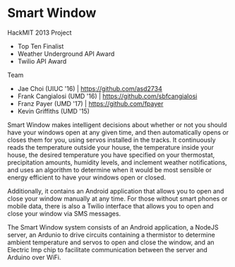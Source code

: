 Smart Window
====================

HackMIT 2013 Project
- Top Ten Finalist
- Weather Underground API Award
- Twilio API Award

Team 
- Jae Choi (UIUC '16) |  https://github.com/asd2734
- Frank Cangialosi (UMD '16) | https://github.com/sbfcangialosi
- Franz Payer (UMD '17) | https://github.com/fpayer
- Kevin Griffiths (UMD '15)

Smart Window makes intelligent decisions about whether or not you should have your windows open at any given time, and then automatically opens or closes them for you, using servos installed in the tracks. It continuously reads the temperature outside your house, the temperature inside your house, the desired temperature you have specified on your thermostat, precipitation amounts, humidity levels, and inclement weather notifications, and uses an algorithm to determine when it would be most sensible or energy efficient to have your windows open or closed. 

Additionally, it contains an Android application that allows you to open and close your window manually at any time. For those without smart phones or mobile data, there is also a Twilio interface that allows you to open and close your window via SMS messages. 

The Smart Window system consists of an Android application, a NodeJS server, an Ardunio to drive circuits containing a thermistor to determine ambient temperature and servos to open and close the window, and an Electric Imp chip to facilitate communication between the server and Arduino over WiFi. 
